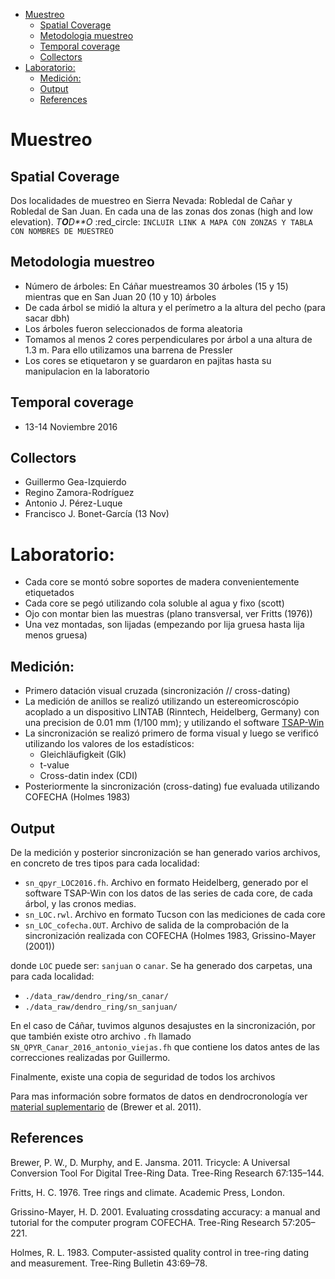 -   [Muestreo](#muestreo)
    -   [Spatial Coverage](#spatial-coverage)
    -   [Metodologia muestreo](#metodologia-muestreo)
    -   [Temporal coverage](#temporal-coverage)
    -   [Collectors](#collectors)
-   [Laboratorio:](#laboratorio)
    -   [Medición:](#medicion)
    -   [Output](#output)
    -   [References](#references)

Muestreo
========

Spatial Coverage
----------------

Dos localidades de muestreo en Sierra Nevada: Robledal de Cañar y Robledal de San Juan. En cada una de las zonas dos zonas (high and low elevation). *T**O**D**O* :red\_circle: `INCLUIR LINK A MAPA CON ZONZAS Y TABLA CON NOMBRES DE MUESTREO`

Metodologia muestreo
--------------------

-   Número de árboles: En Cáñar muestreamos 30 árboles (15 y 15) mientras que en San Juan 20 (10 y 10) árboles
-   De cada árbol se midió la altura y el perímetro a la altura del pecho (para sacar dbh)
-   Los árboles fueron seleccionados de forma aleatoria
-   Tomamos al menos 2 cores perpendiculares por árbol a una altura de 1.3 m. Para ello utilizamos una barrena de Pressler
-   Los cores se etiquetaron y se guardaron en pajitas hasta su manipulacion en la laboratorio

Temporal coverage
-----------------

-   13-14 Noviembre 2016

Collectors
----------

-   Guillermo Gea-Izquierdo
-   Regino Zamora-Rodríguez
-   Antonio J. Pérez-Luque
-   Francisco J. Bonet-García (13 Nov)

Laboratorio:
============

-   Cada core se montó sobre soportes de madera convenientemente etiquetados
-   Cada core se pegó utilizando cola soluble al agua y fixo (scott)
-   Ojo con montar bien las muestras (plano transversal, ver Fritts (1976))
-   Una vez montadas, son lijadas (empezando por lija gruesa hasta lija menos gruesa)

Medición:
---------

-   Primero datación visual cruzada (sincronización // cross-dating)
-   La medición de anillos se realizó utilizando un estereomicroscópio acoplado a un dispositivo LINTAB (Rinntech, Heidelberg, Germany) con una precision de 0.01 mm (1/100 mm); y utilizando el software [TSAP-Win](http://www.rinntech.de/content/view/17/48/lang,english/index.html)
-   La sincronización se realizó primero de forma visual y luego se verificó utilizando los valores de los estadísticos:
    -   Gleichläufigkeit (Glk)
    -   t-value
    -   Cross-datin index (CDI)
-   Posteriormente la sincronización (cross-dating) fue evaluada utilizando COFECHA (Holmes 1983)

Output
------

De la medición y posterior sincronización se han generado varios archivos, en concreto de tres tipos para cada localidad:

-   `sn_qpyr_LOC2016.fh`. Archivo en formato Heidelberg, generado por el software TSAP-Win con los datos de las series de cada core, de cada árbol, y las cronos medias.
-   `sn_LOC.rwl`. Archivo en formato Tucson con las mediciones de cada core
-   `sn_LOC_cofecha.OUT`. Archivo de salida de la comprobación de la sincronización realizada con COFECHA (Holmes 1983, Grissino-Mayer (2001))

donde `LOC` puede ser: `sanjuan` o `canar`. Se ha generado dos carpetas, una para cada localidad:

-   `./data_raw/dendro_ring/sn_canar/`
-   `./data_raw/dendro_ring/sn_sanjuan/`

En el caso de Cáñar, tuvimos algunos desajustes en la sincronización, por que también existe otro archivo `.fh` llamado `SN_QPYR_Canar_2016_antonio_viejas.fh` que contiene los datos antes de las correcciones realizadas por Guillermo.

Finalmente, existe una copia de seguridad de todos los archivos

Para mas información sobre formatos de datos en dendrocronología ver [material suplementario](http://www.treeringsociety.org/resources/SOM/Brewer_Murphy_SupplementaryMaterial.pdf) de (Brewer et al. 2011).

References
----------

Brewer, P. W., D. Murphy, and E. Jansma. 2011. Tricycle: A Universal Conversion Tool For Digital Tree-Ring Data. Tree-Ring Research 67:135–144.

Fritts, H. C. 1976. Tree rings and climate. Academic Press, London.

Grissino-Mayer, H. D. 2001. Evaluating crossdating accuracy: a manual and tutorial for the computer program COFECHA. Tree-Ring Research 57:205–221.

Holmes, R. L. 1983. Computer-assisted quality control in tree-ring dating and measurement. Tree-Ring Bulletin 43:69–78.
